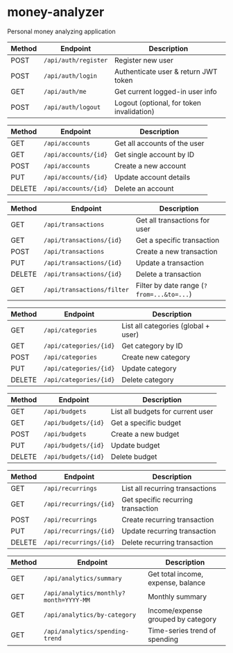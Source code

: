# money-analyzer
Personal money analyzing application

| Method | Endpoint             | Description                               |
| ------ | -------------------- | ----------------------------------------- |
| POST   | `/api/auth/register` | Register new user                         |
| POST   | `/api/auth/login`    | Authenticate user & return JWT token      |
| GET    | `/api/auth/me`       | Get current logged-in user info           |
| POST   | `/api/auth/logout`   | Logout (optional, for token invalidation) |


| Method | Endpoint             | Description                  |
| ------ | -------------------- | ---------------------------- |
| GET    | `/api/accounts`      | Get all accounts of the user |
| GET    | `/api/accounts/{id}` | Get single account by ID     |
| POST   | `/api/accounts`      | Create a new account         |
| PUT    | `/api/accounts/{id}` | Update account details       |
| DELETE | `/api/accounts/{id}` | Delete an account            |


| Method | Endpoint                   | Description                               |
| ------ | -------------------------- | ----------------------------------------- |
| GET    | `/api/transactions`        | Get all transactions for user             |
| GET    | `/api/transactions/{id}`   | Get a specific transaction                |
| POST   | `/api/transactions`        | Create a new transaction                  |
| PUT    | `/api/transactions/{id}`   | Update a transaction                      |
| DELETE | `/api/transactions/{id}`   | Delete a transaction                      |
| GET    | `/api/transactions/filter` | Filter by date range (`?from=...&to=...`) |


| Method | Endpoint               | Description                         |
| ------ | ---------------------- | ----------------------------------- |
| GET    | `/api/categories`      | List all categories (global + user) |
| GET    | `/api/categories/{id}` | Get category by ID                  |
| POST   | `/api/categories`      | Create new category                 |
| PUT    | `/api/categories/{id}` | Update category                     |
| DELETE | `/api/categories/{id}` | Delete category                     |


| Method | Endpoint            | Description                       |
| ------ | ------------------- | --------------------------------- |
| GET    | `/api/budgets`      | List all budgets for current user |
| GET    | `/api/budgets/{id}` | Get a specific budget             |
| POST   | `/api/budgets`      | Create a new budget               |
| PUT    | `/api/budgets/{id}` | Update budget                     |
| DELETE | `/api/budgets/{id}` | Delete budget                     |


| Method | Endpoint               | Description                        |
| ------ | ---------------------- | ---------------------------------- |
| GET    | `/api/recurrings`      | List all recurring transactions    |
| GET    | `/api/recurrings/{id}` | Get specific recurring transaction |
| POST   | `/api/recurrings`      | Create recurring transaction       |
| PUT    | `/api/recurrings/{id}` | Update recurring transaction       |
| DELETE | `/api/recurrings/{id}` | Delete recurring transaction       |


| Method | Endpoint                               | Description                        |
| ------ | -------------------------------------- | ---------------------------------- |
| GET    | `/api/analytics/summary`               | Get total income, expense, balance |
| GET    | `/api/analytics/monthly?month=YYYY-MM` | Monthly summary                    |
| GET    | `/api/analytics/by-category`           | Income/expense grouped by category |
| GET    | `/api/analytics/spending-trend`        | Time-series trend of spending      |

